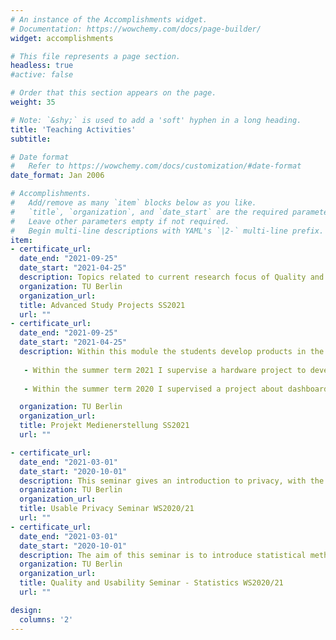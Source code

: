 ```yaml
---
# An instance of the Accomplishments widget.
# Documentation: https://wowchemy.com/docs/page-builder/
widget: accomplishments

# This file represents a page section.
headless: true
#active: false

# Order that this section appears on the page.
weight: 35

# Note: `&shy;` is used to add a 'soft' hyphen in a long heading.
title: 'Teaching Activities'
subtitle:

# Date format
#   Refer to https://wowchemy.com/docs/customization/#date-format
date_format: Jan 2006

# Accomplishments.
#   Add/remove as many `item` blocks below as you like.
#   `title`, `organization`, and `date_start` are the required parameters.
#   Leave other parameters empty if not required.
#   Begin multi-line descriptions with YAML's `|2-` multi-line prefix.
item:
- certificate_url: 
  date_end: "2021-09-25"
  date_start: "2021-04-25"
  description: Topics related to current research focus of Quality and Usability Lab are offered to teach the necessary basics and pracitcal applications. This semester I supervise a project regarding privacy-conscious descision-making.  
  organization: TU Berlin
  organization_url: 
  title: Advanced Study Projects SS2021
  url: ""
- certificate_url: 
  date_end: "2021-09-25"
  date_start: "2021-04-25"
  description: Within this module the students develop products in the scope of digital media. Hereby, competencies in computer science are relevant but also creative and analytical skills.  
  
   - Within the summer term 2021 I supervise a hardware project to develop a smart hydroponic system. 
   
   - Within the summer term 2020 I supervised a project about dashboard creation and advanced data visualization.

  organization: TU Berlin
  organization_url: 
  title: Projekt Medienerstellung SS2021
  url: ""

- certificate_url: 
  date_end: "2021-03-01"
  date_start: "2020-10-01"
  description: This seminar gives an introduction to privacy, with the focus on human aspects in information privacy. Topics include social media, location tracking, user behavior with respect to e.g. decision making, self-disclosure, and the privacy paradox. During the winter semester I supervised various topics in this seminar. 
  organization: TU Berlin
  organization_url: 
  title: Usable Privacy Seminar WS2020/21
  url: ""
- certificate_url: 
  date_end: "2021-03-01"
  date_start: "2020-10-01"
  description: The aim of this seminar is to introduce statistical methods, which are commonly used in the Human-computer Interaction (HCI) research, to students from practical perspective. During the winter semester I supervised various topics in this seminar. 
  organization: TU Berlin
  organization_url: 
  title: Quality and Usability Seminar - Statistics WS2020/21
  url: ""

design:
  columns: '2' 
---
```

